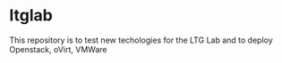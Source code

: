 # ltglab
This repository is to test new techologies for the LTG Lab
and to deploy Openstack, oVirt, VMWare
